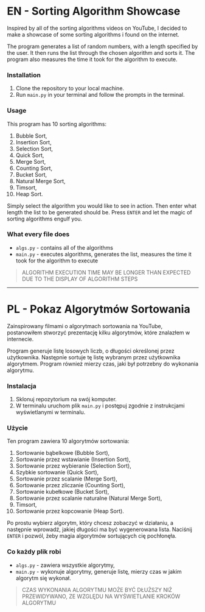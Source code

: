 # EN - Sorting Algorithm Showcase

Inspired by all of the sorting algorithms videos on YouTube, I decided to make a showcase of some sorting algorithms i found on the internet.

The program generates a list of random numbers, with a length specified by the user. It then runs the list through the chosen algorithm and sorts it. The program also measures the time it took for the algorithm to execute.

### Installation

1. Clone the repository to your local machine.
2. Run `main.py` in your terminal and follow the prompts in the terminal.

### Usage

This program has 10 sorting algorithms:
1. Bubble Sort,
2. Insertion Sort,
3. Selection Sort,
4. Quick Sort,
5. Merge Sort,
6. Counting Sort,
7. Bucket Sort,
8. Natural Merge Sort,
9. Timsort,
10. Heap Sort.

Simply select the algorithm you would like to see in action. Then enter what length the list to be generated should be. Press `ENTER` and let the magic of sorting algorithms engulf you.

### What every file does
- `algs.py` - contains all of the algorithms
- `main.py` - executes algorithms, generates the list, measures the time it took for the algorithm to execute

>ALGORITHM EXECUTION TIME MAY BE LONGER THAN EXPECTED DUE TO THE DISPLAY OF ALGORITHM STEPS
---
# PL - Pokaz Algorytmów Sortowania

Zainspirowany filmami o algorytmach sortowania na YouTube, postanowiłem stworzyć prezentację kilku algorytmów, które znalazłem w internecie.

Program generuje listę losowych liczb, o długości określonej przez użytkownika. Następnie sortuje tę listę wybranym przez użytkownika algorytmem. Program również mierzy czas, jaki był potrzebny do wykonania algorytmu.

### Instalacja
1. Sklonuj repozytorium na swój komputer.
2. W terminalu uruchom plik `main.py` i postępuj zgodnie z instrukcjami wyświetlanymi w terminalu.

### Użycie

Ten program zawiera 10 algorytmów sortowania:

1. Sortowanie bąbelkowe (Bubble Sort),
2. Sortowanie przez wstawianie (Insertion Sort),
3. Sortowanie przez wybieranie (Selection Sort),
4. Szybkie sortowanie (Quick Sort),
5. Sortowanie przez scalanie (Merge Sort),
6. Sortowanie przez zliczanie (Counting Sort),
7. Sortowanie kubełkowe (Bucket Sort),
8. Sortowanie przez scalanie naturalne (Natural Merge Sort),
9. Timsort,
10. Sortowanie przez kopcowanie (Heap Sort).

Po prostu wybierz algorytm, który chcesz zobaczyć w działaniu, a następnie wprowadź, jakiej długości ma być wygenerowana lista. Naciśnij `ENTER` i pozwól, żeby magia algorytmów sortujących cię pochłonęła.

### Co każdy plik robi
- `algs.py` - zawiera wszystkie algorytmy,
- `main.py` - wykonuje algorytmy, generuje listę, mierzy czas w jakim algorytm się wykonał.

> CZAS WYKONANIA ALGORYTMU MOŻE BYĆ DŁUŻSZY NIŻ PRZEWIDYWANO, ZE WZGLĘDU NA WYŚWIETLANIE KROKÓW ALGORYTMU
